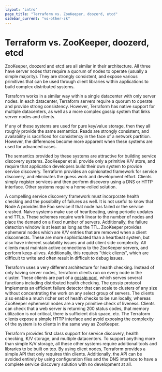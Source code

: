 ```yaml
---
layout: "intro"
page_title: "Terraform vs. ZooKeeper, doozerd, etcd"
sidebar_current: "vs-other-zk"
---
```


# Terraform vs. ZooKeeper, doozerd, etcd

ZooKeeper, doozerd and etcd are all similar in their architecture.
All three have server nodes that require a quorum of nodes to operate (usually a simple majority).
They are strongly consistent, and expose various primitives that can be used
through client libraries within applications to build complex distributed systems.

Terraform works in a similar way within a single datacenter with only server nodes.
In each datacenter, Terraform servers require a quorum to operate
and provide strong consistency. However, Terraform has native support for multiple datacenters,
as well as a more complex gossip system that links server nodes and clients.

If any of these systems are used for pure key/value storage, then they all
roughly provide the same semantics. Reads are strongly consistent, and availability
is sacrificed for consistency in the face of a network partition. However, the differences
become more apparent when these systems are used for advanced cases.

The semantics provided by these systems are attractive for building
service discovery systems. ZooKeeper et al. provide only a primitive K/V store,
and require that application developers build their own system to provide service
discovery. Terraform provides an opinionated framework for service discovery, and
eliminates the guess work and development effort. Clients simply register services
and then perform discovery using a DNS or HTTP interface. Other systems
require a home-rolled solution.

A compelling service discovery framework must incorporate health checking and the
possibility of failures as well. It is not useful to know that Node A
provides the Foo service if that node has failed or the service crashed. Naive systems
make use of heartbeating, using periodic updates and TTLs. These schemes require work linear
to the number of nodes and place the demand on a fixed number of servers. Additionally, the
failure detection window is at least as long as the TTL. ZooKeeper provides ephemeral
nodes which are K/V entries that are removed when a client disconnects. These are more
sophisticated than a heartbeat system, but also have inherent scalability issues and add
client side complexity. All clients must maintain active connections to the ZooKeeper servers,
and perform keep-alives. Additionally, this requires "thick clients", which are difficult
to write and often result in difficult to debug issues.

Terraform uses a very different architecture for health checking. Instead of only
having server nodes, Terraform clients run on every node in the cluster.
These clients are part of a [gossip pool](/docs/internals/gossip.html), which
serves several functions including distributed health checking. The gossip protocol implements
an efficient failure detector that can scale to clusters of any size without concentrating
the work on any select group of servers. The clients also enable a much richer set of health checks to be run locally,
whereas ZooKeeper ephemeral nodes are a very primitive check of liveness. Clients can check that
a web server is returning 200 status codes, that memory utilization is not critical, there is sufficient
disk space, etc. The Terraform clients expose a simple HTTP interface and avoid exposing the complexity
of the system is to clients in the same way as ZooKeeper.

Terraform provides first class support for service discovery, health checking,
K/V storage, and multiple datacenters. To support anything more than simple K/V storage,
all these other systems require additional tools and libraries to be built on
top. By using client nodes, Terraform provides a simple API that only requires thin clients.
Additionally, the API can be avoided entirely by using configuration files and the
DNS interface to have a complete service discovery solution with no development at all.

